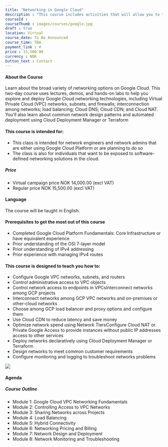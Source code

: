 ```yaml
---
title: "Networking in Google Cloud"
description : "This course includes activities that will allow you to test new skills and apply knowledge through hands-on lab activities. Networking in Google Cloud will be delivered through a mix of instructor-led training, demos and hands-on labs."
courseId : 
courseThumb : images/courses/google.jpg
draft : true
location: Virtual
course_date: To Be Announced
course_time: TBA
payment_link : #
price : 15,500.00
currency : NOK
button_text : Contact
---
```



#### About the Course

Learn about the broad variety of networking options on Google Cloud. This two-day course uses lectures, demos, and hands-on labs to help you explore and deploy Google Cloud networking technologies, including Virtual Private Cloud (VPC) networks, subnets, and firewalls; interconnection among networks; load balancing; Cloud DNS; Cloud CDN; and Cloud NAT. You’ll also learn about common network design patterns and automated deployment using Cloud Deployment Manager or Terraform

#### This course is intended for:

* This class is intended for network engineers and network admins that are either using Google Cloud Platform or are planning to do so
* The class is also for individuals that want to be exposed to software-defined networking solutions in the cloud.

##### Price

* Virtual campaign price NOK 14,000.00 (excl VAT)
* Regular price NOK 15,500.00 (excl VAT)

#### Language

The course will be taught in English.

#### Prerequisites to get the most out of this course

* Completed Google Cloud Platform Fundamentals: Core Infrastructure or have equivalent experience
* Prior understanding of the OSI 7-layer model
* Prior understanding of IPv4 addressing
* Prior experience with managing IPv4 routes

#### This course is designed to teach you how to:

* Configure Google VPC networks, subnets, and routers
* Control administrative access to VPC objects
* Control network access to endpoints in VPCsInterconnect networks among GCP projects
* Interconnect networks among GCP VPC networks and on-premises or other-cloud networks
* Choose among GCP load balancer and proxy options and configure them
* Use Cloud CDN to reduce latency and save money
* Optimize network spend using Network TiersConfigure Cloud NAT or Private Google Access to provide instances without public IP addresses access to other services
* Deploy networks declaratively using Cloud Deployment Manager or Terraform
* Design networks to meet common customer requirements
* Configure monitoring and logging to troubleshoot networks problems

![](https://nordcloud.com/wp-content/uploads/2020/03/nordcloud_web_square-84.jpg#right)

#### Agenda

##### Course Outline

* Module 1: Google Cloud VPC Networking Fundamentals
* Module 2: Controlling Access to VPC Networks
* Module 3: Sharing Networks across Projects
* Module 4: Load Balancing
* Module 5: Hybrid Connectivity
* Module 6: Networking Pricing and Billing
* Module 7: Network Design and Deployment
* Module 8: Network Monitoring and Troubleshooting